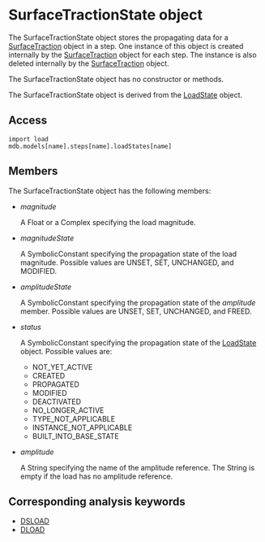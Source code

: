 # SurfaceTractionState object

The SurfaceTractionState object stores the propagating data for a [SurfaceTraction](https://help.3ds.com/2022/english/DSSIMULIA_Established/SIMACAEKERRefMap/simaker-c-surfacetractionpyc.htm?ContextScope=all) object in a step. One instance of this object is created internally by the [SurfaceTraction](https://help.3ds.com/2022/english/DSSIMULIA_Established/SIMACAEKERRefMap/simaker-c-surfacetractionpyc.htm?ContextScope=all) object for each step. The instance is also deleted internally by the [SurfaceTraction](https://help.3ds.com/2022/english/DSSIMULIA_Established/SIMACAEKERRefMap/simaker-c-surfacetractionpyc.htm?ContextScope=all) object.

The SurfaceTractionState object has no constructor or methods.

The SurfaceTractionState object is derived from the [LoadState](https://help.3ds.com/2022/english/DSSIMULIA_Established/SIMACAEKERRefMap/simaker-c-loadstatepyc.htm?ContextScope=all) object.

## Access

```
import load
mdb.models[name].steps[name].loadStates[name]
```

## Members

The SurfaceTractionState object has the following members:

- *magnitude*

  A Float or a Complex specifying the load magnitude.

- *magnitudeState*

  A SymbolicConstant specifying the propagation state of the load magnitude. Possible values are UNSET, SET, UNCHANGED, and MODIFIED.

- *amplitudeState*

  A SymbolicConstant specifying the propagation state of the *amplitude* member. Possible values are UNSET, SET, UNCHANGED, and FREED.

- *status*

  A SymbolicConstant specifying the propagation state of the [LoadState](https://help.3ds.com/2022/english/DSSIMULIA_Established/SIMACAEKERRefMap/simaker-c-loadstatepyc.htm?ContextScope=all) object. Possible values are:

  - NOT_YET_ACTIVE
  - CREATED
  - PROPAGATED
  - MODIFIED
  - DEACTIVATED
  - NO_LONGER_ACTIVE
  - TYPE_NOT_APPLICABLE
  - INSTANCE_NOT_APPLICABLE
  - BUILT_INTO_BASE_STATE

- *amplitude*

  A String specifying the name of the amplitude reference. The String is empty if the load has no amplitude reference.



## Corresponding analysis keywords

- [DSLOAD](https://help.3ds.com/2022/english/DSSIMULIA_Established/SIMACAEKEYRefMap/simakey-r-dsload.htm?ContextScope=all#simakey-r-dsload)
- [DLOAD](https://help.3ds.com/2022/english/DSSIMULIA_Established/SIMACAEKEYRefMap/simakey-r-dload.htm?ContextScope=all#simakey-r-dload)